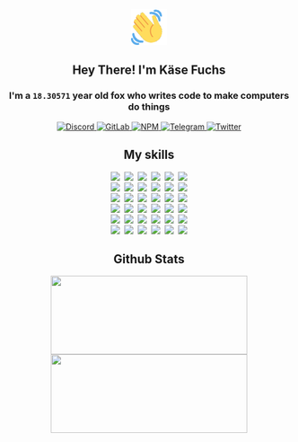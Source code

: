 <div><p align=center><img src=./resources/images/wave.gif width=64px height=64px></p><h2 align=center>Hey There! I'm Käse Fuchs</h2><h3 align=center>I'm a <code>18.30571</code> year old fox who writes code to make computers do things</h3><p align=center><a href=https://discord.com/users/507526681125322772><img alt=Discord src="https://img.shields.io/badge/Discord-5865F2?logo=discord&logoColor=white&style=flat-square#cea07e42988537d97990e40da5f5f2bd"> </a><a href=https://gitlab.com/kasefuchs><img alt=GitLab src="https://img.shields.io/badge/GitLab-330F63?logo=gitlab&logoColor=white&style=flat-square#cea07e42988537d97990e40da5f5f2bd"> </a><a href=https://npmjs.com/~kasefuchs><img alt=NPM src="https://img.shields.io/badge/NPM-CB3837?logo=npm&logoColor=white&style=flat-square#cea07e42988537d97990e40da5f5f2bd"> </a><a href=https://t.me/kasefuchs><img alt=Telegram src="https://img.shields.io/badge/Telegram-2CA5E0?logo=telegram&logoColor=white&style=flat-square#cea07e42988537d97990e40da5f5f2bd"> </a><a href=https://twitter.com/kasefuchs><img alt=Twitter src="https://img.shields.io/badge/Twitter-1DA1F2?logo=twitter&logoColor=white&style=flat-square#cea07e42988537d97990e40da5f5f2bd"></a></p><h2 align=center>My skills</h2><p align=center><a href=https://aws.amazon.com/ ><picture><source srcset="https://skillicons.dev/icons?i=aws&theme=dark#cea07e42988537d97990e40da5f5f2bd" media="(prefers-color-scheme: dark)"><source srcset="https://skillicons.dev/icons?i=aws&theme=light#cea07e42988537d97990e40da5f5f2bd" media="(prefers-color-scheme: light), (prefers-color-scheme: no-preference)"><img src="https://skillicons.dev/icons?i=aws&theme=light#cea07e42988537d97990e40da5f5f2bd"></picture></a>&nbsp;&nbsp;<a href=https://en.wikipedia.org/wiki/Bash_(Unix_shell)><picture><source srcset="https://skillicons.dev/icons?i=bash&theme=dark#cea07e42988537d97990e40da5f5f2bd" media="(prefers-color-scheme: dark)"><source srcset="https://skillicons.dev/icons?i=bash&theme=light#cea07e42988537d97990e40da5f5f2bd" media="(prefers-color-scheme: light), (prefers-color-scheme: no-preference)"><img src="https://skillicons.dev/icons?i=bash&theme=light#cea07e42988537d97990e40da5f5f2bd"></picture></a>&nbsp;&nbsp;<a href=https://discord.com/developers/docs><picture><source srcset="https://skillicons.dev/icons?i=bots&theme=dark#cea07e42988537d97990e40da5f5f2bd" media="(prefers-color-scheme: dark)"><source srcset="https://skillicons.dev/icons?i=bots&theme=light#cea07e42988537d97990e40da5f5f2bd" media="(prefers-color-scheme: light), (prefers-color-scheme: no-preference)"><img src="https://skillicons.dev/icons?i=bots&theme=light#cea07e42988537d97990e40da5f5f2bd"></picture></a>&nbsp;&nbsp;<a href=https://www.cloudflare.com/ ><picture><source srcset="https://skillicons.dev/icons?i=cloudflare&theme=dark#cea07e42988537d97990e40da5f5f2bd" media="(prefers-color-scheme: dark)"><source srcset="https://skillicons.dev/icons?i=cloudflare&theme=light#cea07e42988537d97990e40da5f5f2bd" media="(prefers-color-scheme: light), (prefers-color-scheme: no-preference)"><img src="https://skillicons.dev/icons?i=cloudflare&theme=light#cea07e42988537d97990e40da5f5f2bd"></picture></a>&nbsp;&nbsp;<a href=https://en.wikipedia.org/wiki/CSS><picture><source srcset="https://skillicons.dev/icons?i=css&theme=dark#cea07e42988537d97990e40da5f5f2bd" media="(prefers-color-scheme: dark)"><source srcset="https://skillicons.dev/icons?i=css&theme=light#cea07e42988537d97990e40da5f5f2bd" media="(prefers-color-scheme: light), (prefers-color-scheme: no-preference)"><img src="https://skillicons.dev/icons?i=css&theme=light#cea07e42988537d97990e40da5f5f2bd"></picture></a>&nbsp;&nbsp;<a href=https://www.docker.com/ ><picture><source srcset="https://skillicons.dev/icons?i=docker&theme=dark#cea07e42988537d97990e40da5f5f2bd" media="(prefers-color-scheme: dark)"><source srcset="https://skillicons.dev/icons?i=docker&theme=light#cea07e42988537d97990e40da5f5f2bd" media="(prefers-color-scheme: light), (prefers-color-scheme: no-preference)"><img src="https://skillicons.dev/icons?i=docker&theme=light#cea07e42988537d97990e40da5f5f2bd"></picture></a><br><a href=https://www.electronjs.org/ ><picture><source srcset="https://skillicons.dev/icons?i=electron&theme=dark#cea07e42988537d97990e40da5f5f2bd" media="(prefers-color-scheme: dark)"><source srcset="https://skillicons.dev/icons?i=electron&theme=light#cea07e42988537d97990e40da5f5f2bd" media="(prefers-color-scheme: light), (prefers-color-scheme: no-preference)"><img src="https://skillicons.dev/icons?i=electron&theme=light#cea07e42988537d97990e40da5f5f2bd"></picture></a>&nbsp;&nbsp;<a href=https://expressjs.com/ ><picture><source srcset="https://skillicons.dev/icons?i=express&theme=dark#cea07e42988537d97990e40da5f5f2bd" media="(prefers-color-scheme: dark)"><source srcset="https://skillicons.dev/icons?i=express&theme=light#cea07e42988537d97990e40da5f5f2bd" media="(prefers-color-scheme: light), (prefers-color-scheme: no-preference)"><img src="https://skillicons.dev/icons?i=express&theme=light#cea07e42988537d97990e40da5f5f2bd"></picture></a>&nbsp;&nbsp;<a href=https://www.figma.com/ ><picture><source srcset="https://skillicons.dev/icons?i=figma&theme=dark#cea07e42988537d97990e40da5f5f2bd" media="(prefers-color-scheme: dark)"><source srcset="https://skillicons.dev/icons?i=figma&theme=light#cea07e42988537d97990e40da5f5f2bd" media="(prefers-color-scheme: light), (prefers-color-scheme: no-preference)"><img src="https://skillicons.dev/icons?i=figma&theme=light#cea07e42988537d97990e40da5f5f2bd"></picture></a>&nbsp;&nbsp;<a href=https://firebase.google.com/ ><picture><source srcset="https://skillicons.dev/icons?i=firebase&theme=dark#cea07e42988537d97990e40da5f5f2bd" media="(prefers-color-scheme: dark)"><source srcset="https://skillicons.dev/icons?i=firebase&theme=light#cea07e42988537d97990e40da5f5f2bd" media="(prefers-color-scheme: light), (prefers-color-scheme: no-preference)"><img src="https://skillicons.dev/icons?i=firebase&theme=light#cea07e42988537d97990e40da5f5f2bd"></picture></a>&nbsp;&nbsp;<a href=https://flask.palletsprojects.com/ ><picture><source srcset="https://skillicons.dev/icons?i=flask&theme=dark#cea07e42988537d97990e40da5f5f2bd" media="(prefers-color-scheme: dark)"><source srcset="https://skillicons.dev/icons?i=flask&theme=light#cea07e42988537d97990e40da5f5f2bd" media="(prefers-color-scheme: light), (prefers-color-scheme: no-preference)"><img src="https://skillicons.dev/icons?i=flask&theme=light#cea07e42988537d97990e40da5f5f2bd"></picture></a>&nbsp;&nbsp;<a href=https://cloud.google.com/ ><picture><source srcset="https://skillicons.dev/icons?i=gcp&theme=dark#cea07e42988537d97990e40da5f5f2bd" media="(prefers-color-scheme: dark)"><source srcset="https://skillicons.dev/icons?i=gcp&theme=light#cea07e42988537d97990e40da5f5f2bd" media="(prefers-color-scheme: light), (prefers-color-scheme: no-preference)"><img src="https://skillicons.dev/icons?i=gcp&theme=light#cea07e42988537d97990e40da5f5f2bd"></picture></a><br><a href=https://git-scm.com/ ><picture><source srcset="https://skillicons.dev/icons?i=git&theme=dark#cea07e42988537d97990e40da5f5f2bd" media="(prefers-color-scheme: dark)"><source srcset="https://skillicons.dev/icons?i=git&theme=light#cea07e42988537d97990e40da5f5f2bd" media="(prefers-color-scheme: light), (prefers-color-scheme: no-preference)"><img src="https://skillicons.dev/icons?i=git&theme=light#cea07e42988537d97990e40da5f5f2bd"></picture></a>&nbsp;&nbsp;<a href=https://github.com/ ><picture><source srcset="https://skillicons.dev/icons?i=github&theme=dark#cea07e42988537d97990e40da5f5f2bd" media="(prefers-color-scheme: dark)"><source srcset="https://skillicons.dev/icons?i=github&theme=light#cea07e42988537d97990e40da5f5f2bd" media="(prefers-color-scheme: light), (prefers-color-scheme: no-preference)"><img src="https://skillicons.dev/icons?i=github&theme=light#cea07e42988537d97990e40da5f5f2bd"></picture></a>&nbsp;&nbsp;<a href=https://gitlab.com/ ><picture><source srcset="https://skillicons.dev/icons?i=gitlab&theme=dark#cea07e42988537d97990e40da5f5f2bd" media="(prefers-color-scheme: dark)"><source srcset="https://skillicons.dev/icons?i=gitlab&theme=light#cea07e42988537d97990e40da5f5f2bd" media="(prefers-color-scheme: light), (prefers-color-scheme: no-preference)"><img src="https://skillicons.dev/icons?i=gitlab&theme=light#cea07e42988537d97990e40da5f5f2bd"></picture></a>&nbsp;&nbsp;<a href=https://www.heroku.com/ ><picture><source srcset="https://skillicons.dev/icons?i=heroku&theme=dark#cea07e42988537d97990e40da5f5f2bd" media="(prefers-color-scheme: dark)"><source srcset="https://skillicons.dev/icons?i=heroku&theme=light#cea07e42988537d97990e40da5f5f2bd" media="(prefers-color-scheme: light), (prefers-color-scheme: no-preference)"><img src="https://skillicons.dev/icons?i=heroku&theme=light#cea07e42988537d97990e40da5f5f2bd"></picture></a>&nbsp;&nbsp;<a href=https://en.wikipedia.org/wiki/HTML><picture><source srcset="https://skillicons.dev/icons?i=html&theme=dark#cea07e42988537d97990e40da5f5f2bd" media="(prefers-color-scheme: dark)"><source srcset="https://skillicons.dev/icons?i=html&theme=light#cea07e42988537d97990e40da5f5f2bd" media="(prefers-color-scheme: light), (prefers-color-scheme: no-preference)"><img src="https://skillicons.dev/icons?i=html&theme=light#cea07e42988537d97990e40da5f5f2bd"></picture></a>&nbsp;&nbsp;<a href=https://en.wikipedia.org/wiki/JavaScript><picture><source srcset="https://skillicons.dev/icons?i=js&theme=dark#cea07e42988537d97990e40da5f5f2bd" media="(prefers-color-scheme: dark)"><source srcset="https://skillicons.dev/icons?i=js&theme=light#cea07e42988537d97990e40da5f5f2bd" media="(prefers-color-scheme: light), (prefers-color-scheme: no-preference)"><img src="https://skillicons.dev/icons?i=js&theme=light#cea07e42988537d97990e40da5f5f2bd"></picture></a><br><a href=https://en.wikipedia.org/wiki/Linux><picture><source srcset="https://skillicons.dev/icons?i=linux&theme=dark#cea07e42988537d97990e40da5f5f2bd" media="(prefers-color-scheme: dark)"><source srcset="https://skillicons.dev/icons?i=linux&theme=light#cea07e42988537d97990e40da5f5f2bd" media="(prefers-color-scheme: light), (prefers-color-scheme: no-preference)"><img src="https://skillicons.dev/icons?i=linux&theme=light#cea07e42988537d97990e40da5f5f2bd"></picture></a>&nbsp;&nbsp;<a href=https://mui.com/ ><picture><source srcset="https://skillicons.dev/icons?i=materialui&theme=dark#cea07e42988537d97990e40da5f5f2bd" media="(prefers-color-scheme: dark)"><source srcset="https://skillicons.dev/icons?i=materialui&theme=light#cea07e42988537d97990e40da5f5f2bd" media="(prefers-color-scheme: light), (prefers-color-scheme: no-preference)"><img src="https://skillicons.dev/icons?i=materialui&theme=light#cea07e42988537d97990e40da5f5f2bd"></picture></a>&nbsp;&nbsp;<a href=https://en.wikipedia.org/wiki/Markdown><picture><source srcset="https://skillicons.dev/icons?i=md&theme=dark#cea07e42988537d97990e40da5f5f2bd" media="(prefers-color-scheme: dark)"><source srcset="https://skillicons.dev/icons?i=md&theme=light#cea07e42988537d97990e40da5f5f2bd" media="(prefers-color-scheme: light), (prefers-color-scheme: no-preference)"><img src="https://skillicons.dev/icons?i=md&theme=light#cea07e42988537d97990e40da5f5f2bd"></picture></a>&nbsp;&nbsp;<a href=https://www.mongodb.com/ ><picture><source srcset="https://skillicons.dev/icons?i=mongodb&theme=dark#cea07e42988537d97990e40da5f5f2bd" media="(prefers-color-scheme: dark)"><source srcset="https://skillicons.dev/icons?i=mongodb&theme=light#cea07e42988537d97990e40da5f5f2bd" media="(prefers-color-scheme: light), (prefers-color-scheme: no-preference)"><img src="https://skillicons.dev/icons?i=mongodb&theme=light#cea07e42988537d97990e40da5f5f2bd"></picture></a>&nbsp;&nbsp;<a href=https://www.mysql.com/ ><picture><source srcset="https://skillicons.dev/icons?i=mysql&theme=dark#cea07e42988537d97990e40da5f5f2bd" media="(prefers-color-scheme: dark)"><source srcset="https://skillicons.dev/icons?i=mysql&theme=light#cea07e42988537d97990e40da5f5f2bd" media="(prefers-color-scheme: light), (prefers-color-scheme: no-preference)"><img src="https://skillicons.dev/icons?i=mysql&theme=light#cea07e42988537d97990e40da5f5f2bd"></picture></a>&nbsp;&nbsp;<a href=https://nextjs.org/ ><picture><source srcset="https://skillicons.dev/icons?i=nextjs&theme=dark#cea07e42988537d97990e40da5f5f2bd" media="(prefers-color-scheme: dark)"><source srcset="https://skillicons.dev/icons?i=nextjs&theme=light#cea07e42988537d97990e40da5f5f2bd" media="(prefers-color-scheme: light), (prefers-color-scheme: no-preference)"><img src="https://skillicons.dev/icons?i=nextjs&theme=light#cea07e42988537d97990e40da5f5f2bd"></picture></a><br><a href=https://nodejs.org/en/ ><picture><source srcset="https://skillicons.dev/icons?i=nodejs&theme=dark#cea07e42988537d97990e40da5f5f2bd" media="(prefers-color-scheme: dark)"><source srcset="https://skillicons.dev/icons?i=nodejs&theme=light#cea07e42988537d97990e40da5f5f2bd" media="(prefers-color-scheme: light), (prefers-color-scheme: no-preference)"><img src="https://skillicons.dev/icons?i=nodejs&theme=light#cea07e42988537d97990e40da5f5f2bd"></picture></a>&nbsp;&nbsp;<a href=https://www.postgresql.org/ ><picture><source srcset="https://skillicons.dev/icons?i=postgres&theme=dark#cea07e42988537d97990e40da5f5f2bd" media="(prefers-color-scheme: dark)"><source srcset="https://skillicons.dev/icons?i=postgres&theme=light#cea07e42988537d97990e40da5f5f2bd" media="(prefers-color-scheme: light), (prefers-color-scheme: no-preference)"><img src="https://skillicons.dev/icons?i=postgres&theme=light#cea07e42988537d97990e40da5f5f2bd"></picture></a>&nbsp;&nbsp;<a href=https://learn.microsoft.com/en-us/powershell/ ><picture><source srcset="https://skillicons.dev/icons?i=powershell&theme=dark#cea07e42988537d97990e40da5f5f2bd" media="(prefers-color-scheme: dark)"><source srcset="https://skillicons.dev/icons?i=powershell&theme=light#cea07e42988537d97990e40da5f5f2bd" media="(prefers-color-scheme: light), (prefers-color-scheme: no-preference)"><img src="https://skillicons.dev/icons?i=powershell&theme=light#cea07e42988537d97990e40da5f5f2bd"></picture></a>&nbsp;&nbsp;<a href=https://www.python.org/ ><picture><source srcset="https://skillicons.dev/icons?i=py&theme=dark#cea07e42988537d97990e40da5f5f2bd" media="(prefers-color-scheme: dark)"><source srcset="https://skillicons.dev/icons?i=py&theme=light#cea07e42988537d97990e40da5f5f2bd" media="(prefers-color-scheme: light), (prefers-color-scheme: no-preference)"><img src="https://skillicons.dev/icons?i=py&theme=light#cea07e42988537d97990e40da5f5f2bd"></picture></a>&nbsp;&nbsp;<a href=https://www.raspberrypi.org/ ><picture><source srcset="https://skillicons.dev/icons?i=raspberrypi&theme=dark#cea07e42988537d97990e40da5f5f2bd" media="(prefers-color-scheme: dark)"><source srcset="https://skillicons.dev/icons?i=raspberrypi&theme=light#cea07e42988537d97990e40da5f5f2bd" media="(prefers-color-scheme: light), (prefers-color-scheme: no-preference)"><img src="https://skillicons.dev/icons?i=raspberrypi&theme=light#cea07e42988537d97990e40da5f5f2bd"></picture></a>&nbsp;&nbsp;<a href=https://reactjs.org/ ><picture><source srcset="https://skillicons.dev/icons?i=react&theme=dark#cea07e42988537d97990e40da5f5f2bd" media="(prefers-color-scheme: dark)"><source srcset="https://skillicons.dev/icons?i=react&theme=light#cea07e42988537d97990e40da5f5f2bd" media="(prefers-color-scheme: light), (prefers-color-scheme: no-preference)"><img src="https://skillicons.dev/icons?i=react&theme=light#cea07e42988537d97990e40da5f5f2bd"></picture></a><br><a href=https://redux.js.org/ ><picture><source srcset="https://skillicons.dev/icons?i=redux&theme=dark#cea07e42988537d97990e40da5f5f2bd" media="(prefers-color-scheme: dark)"><source srcset="https://skillicons.dev/icons?i=redux&theme=light#cea07e42988537d97990e40da5f5f2bd" media="(prefers-color-scheme: light), (prefers-color-scheme: no-preference)"><img src="https://skillicons.dev/icons?i=redux&theme=light#cea07e42988537d97990e40da5f5f2bd"></picture></a>&nbsp;&nbsp;<a href=https://en.wikipedia.org/wiki/Regular_expression><picture><source srcset="https://skillicons.dev/icons?i=regex&theme=dark#cea07e42988537d97990e40da5f5f2bd" media="(prefers-color-scheme: dark)"><source srcset="https://skillicons.dev/icons?i=regex&theme=light#cea07e42988537d97990e40da5f5f2bd" media="(prefers-color-scheme: light), (prefers-color-scheme: no-preference)"><img src="https://skillicons.dev/icons?i=regex&theme=light#cea07e42988537d97990e40da5f5f2bd"></picture></a>&nbsp;&nbsp;<a href=https://en.wikipedia.org/wiki/Sass_(stylesheet_language)><picture><source srcset="https://skillicons.dev/icons?i=sass&theme=dark#cea07e42988537d97990e40da5f5f2bd" media="(prefers-color-scheme: dark)"><source srcset="https://skillicons.dev/icons?i=sass&theme=light#cea07e42988537d97990e40da5f5f2bd" media="(prefers-color-scheme: light), (prefers-color-scheme: no-preference)"><img src="https://skillicons.dev/icons?i=sass&theme=light#cea07e42988537d97990e40da5f5f2bd"></picture></a>&nbsp;&nbsp;<a href=https://www.typescriptlang.org/ ><picture><source srcset="https://skillicons.dev/icons?i=ts&theme=dark#cea07e42988537d97990e40da5f5f2bd" media="(prefers-color-scheme: dark)"><source srcset="https://skillicons.dev/icons?i=ts&theme=light#cea07e42988537d97990e40da5f5f2bd" media="(prefers-color-scheme: light), (prefers-color-scheme: no-preference)"><img src="https://skillicons.dev/icons?i=ts&theme=light#cea07e42988537d97990e40da5f5f2bd"></picture></a>&nbsp;&nbsp;<a href=https://unity.com/ ><picture><source srcset="https://skillicons.dev/icons?i=unity&theme=dark#cea07e42988537d97990e40da5f5f2bd" media="(prefers-color-scheme: dark)"><source srcset="https://skillicons.dev/icons?i=unity&theme=light#cea07e42988537d97990e40da5f5f2bd" media="(prefers-color-scheme: light), (prefers-color-scheme: no-preference)"><img src="https://skillicons.dev/icons?i=unity&theme=light#cea07e42988537d97990e40da5f5f2bd"></picture></a>&nbsp;&nbsp;<a href=https://workers.cloudflare.com/ ><picture><source srcset="https://skillicons.dev/icons?i=workers&theme=dark#cea07e42988537d97990e40da5f5f2bd" media="(prefers-color-scheme: dark)"><source srcset="https://skillicons.dev/icons?i=workers&theme=light#cea07e42988537d97990e40da5f5f2bd" media="(prefers-color-scheme: light), (prefers-color-scheme: no-preference)"><img src="https://skillicons.dev/icons?i=workers&theme=light#cea07e42988537d97990e40da5f5f2bd"></picture></a><br></p><h2 align=center>Github Stats</h2><p align=center><picture><source srcset="https://github-readme-stats-kasefuchs.vercel.app/api/?count_private=true&hide_border=true&hide_rank=true&line_height=20&hide_title=true&username=Kasefuchs&theme=dark#cea07e42988537d97990e40da5f5f2bd" media="(prefers-color-scheme: dark)"><source srcset="https://github-readme-stats-kasefuchs.vercel.app/api/?count_private=true&hide_border=true&hide_rank=true&line_height=20&hide_title=true&username=Kasefuchs&theme=light#cea07e42988537d97990e40da5f5f2bd" media="(prefers-color-scheme: light), (prefers-color-scheme: no-preference)"><img align=middle width=350 height=140 src="https://github-readme-stats-kasefuchs.vercel.app/api/?count_private=true&hide_border=true&hide_rank=true&line_height=20&hide_title=true&username=Kasefuchs&theme=light#cea07e42988537d97990e40da5f5f2bd"></picture><picture><source srcset="https://github-readme-stats-kasefuchs.vercel.app/api/top-langs/?count_private=true&hide_border=true&layout=compact&username=Kasefuchs&theme=dark#cea07e42988537d97990e40da5f5f2bd" media="(prefers-color-scheme: dark)"><source srcset="https://github-readme-stats-kasefuchs.vercel.app/api/top-langs/?count_private=true&hide_border=true&layout=compact&username=Kasefuchs&theme=light#cea07e42988537d97990e40da5f5f2bd" media="(prefers-color-scheme: light), (prefers-color-scheme: no-preference)"><img align=middle width=350 height=140 src="https://github-readme-stats-kasefuchs.vercel.app/api/top-langs/?count_private=true&hide_border=true&layout=compact&username=Kasefuchs&theme=light#cea07e42988537d97990e40da5f5f2bd"></picture></p><img src="https://hit.yhype.me/github/profile?user_id=64592097#cea07e42988537d97990e40da5f5f2bd" alt=""></div>